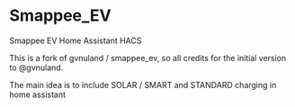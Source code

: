 # Smappee_EV
Smappee EV Home Assistant HACS

This is a fork of gvnuland / smappee_ev, so all credits for the initial version to @gvnuland.

The main idea is to include SOLAR / SMART and STANDARD charging in home assistant
